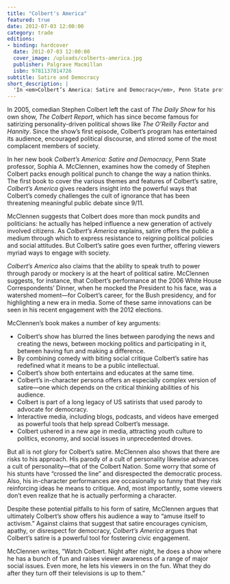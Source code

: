 ```yaml
---
title: "Colbert's America"
featured: true
date: 2012-07-03 12:00:00
category: trade
editions:
- binding: hardcover
  date: 2012-07-03 12:00:00
  cover_image: /uploads/colberts-america.jpg
  publisher: Palgrave Macmillan
  isbn: 9781137014726
subtitle: Satire and Democracy
short_description: | 
  'In <em>Colbert’s America: Satire and Democracy</em>, Penn State professor, Sophia A. McClennen, examines how the comedy of Stephen Colbert packs enough political punch to change the way a nation thinks. The first book to cover the various themes and features of Colbert’s satire, <em>Colbert’s America</em> gives readers insight into the powerful ways that Colbert’s comedy challenges the cult of ignorance that has been threatening meaningful public debate since 9/11.'
---
```

In 2005, comedian Stephen Colbert left the cast of <em>The Daily Show</em> for his own show, <em>The Colbert Report</em>, which has since become famous for satirizing personality-driven political shows like <em>The O’Reilly</em> <em>Factor</em> and <em>Hannity</em>. Since the show’s first episode, Colbert’s program has entertained its audience, encouraged political discourse, and stirred some of the most complacent members of society.

In her new book <em>Colbert’s America: Satire and Democracy</em>, Penn State professor, Sophia A. McClennen, examines how the comedy of Stephen Colbert packs enough political punch to change the way a nation thinks. The first book to cover the various themes and features of Colbert’s satire, <em>Colbert’s America</em> gives readers insight into the powerful ways that Colbert’s comedy challenges the cult of ignorance that has been threatening meaningful public debate since 9/11.

McClennen suggests that Colbert does more than mock pundits and politicians: he actually has helped influence a new generation of actively involved citizens. As <em>Colbert’s America</em> explains, satire offers the public a medium through which to express resistance to reigning political policies and social attitudes. But Colbert’s satire goes even further, offering viewers myriad ways to engage with society.

<em>Colbert’s America</em> also claims that the ability to speak truth to power through parody or mockery is at the heart of political satire. McClennen suggests, for instance, that Colbert’s performance at the 2006 White House Correspondents’ Dinner, when he mocked the President to his face, was a watershed moment—for Colbert’s career, for the Bush presidency, and for highlighting a new era in media. Some of these same innovations can be seen in his recent engagement with the 2012 elections.

McClennen’s book makes a number of key arguments:
<ul>
<li>Colbert’s show has blurred the lines between parodying the news and creating the news, between mocking politics and participating in it, between having fun and making a difference.</li>
<li>By combining comedy with biting social critique Colbert’s satire has redefined what it means to be a public intellectual.</li>
<li>Colbert’s show both entertains and educates at the same time.</li>
<li>Colbert’s in-character persona offers an especially complex version of satire—one which depends on the critical thinking abilities of his audience.</li>
<li>Colbert is part of a long legacy of US satirists that used parody to advocate for democracy.</li>
<li>Interactive media, including blogs, podcasts, and videos have emerged as powerful tools that help spread Colbert’s message.</li>
<li>Colbert ushered in a new age in media, attracting youth culture to politics, economy, and social issues in unprecedented droves.</li>
</ul>
But all is not glory for Colbert’s satire. McClennen also shows that there are risks to his approach. His parody of a cult of personality likewise advances a cult of personality—that of the Colbert Nation. Some worry that some of his stunts have “crossed the line” and disrespected the democratic process. Also, his in-character performances are occasionally so funny that they risk reinforcing ideas he means to critique. And, most importantly, some viewers don’t even realize that he is actually performing a character.

Despite these potential pitfalls to his form of satire, McClennen argues that ultimately Colbert’s show offers his audience a way to “amuse itself to activism.” Against claims that suggest that satire encourages cynicism, apathy, or disrespect for democracy, <em>Colbert’s America</em> argues that Colbert’s satire is a powerful tool for fostering civic engagement.

McClennen writes, “Watch Colbert. Night after night, he does a show where he has a bunch of fun and raises viewer awareness of a range of major social issues. Even more, he lets his viewers in on the fun. What they do after they turn off their televisions is up to them.”
